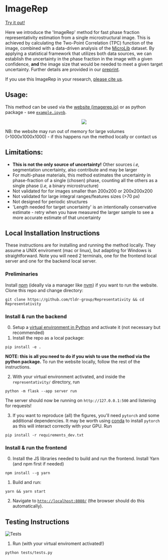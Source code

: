 # ImageRep

[Try it out!](https://www.imagerep.io/)

Here we introduce the 'ImageRep' method for fast phase fraction representativity estimation from a single microstructural image. This is achieved by calculating the Two-Point Correlation (TPC) function of the image, combined with a data-driven analysis of the [MicroLib](https://microlib.io/) dataset. By applying a statistical framework that utilizes both data sources, we can establish the uncertainty in the phase fraction in the image with a given confidence, **and** the image size that would be needed to meet a given target uncertainty. Further details are provided in our [preprint](https://arxiv.org/abs/2410.19568).

If you use this ImageRep in your research, [please cite us](CITATION.cff).

## Usage:

This method can be used via the [website (imagerep.io)](https://www.imagerep.io/) or as python package - see [`example.ipynb`](example.ipynb).

<p align="center">
    <img src="https://sambasegment.blob.core.windows.net/resources/repr_repo_v2.gif">
</p>

NB: the website may run out of memory for large volumes (>1000x1000x1000) - if this happens run the method locally or contact us

## Limitations:
- **This is not the only source of uncertainty!** Other sources *i.e,* segmentation uncertainty, also contribute and may be larger
- For multi-phase materials, this method estimates the uncertainty in phase-fraction of a single (chosen) phase, counting all the others as a single phase (*i.e,* a binary microstructure)
- Not validated for for images smaller than 200x200 or 200x200x200
- Not validated for large integral ranges/features sizes (>70 px) 
- Not designed for periodic structures
- 'Length needed for target uncertainty' is an intentionally conservative estimate - retry when you have measured the larger sample to see a more accurate estimate of that uncertainty

## Local Installation Instructions

These instructions are for installing and running the method locally. They assume a UNIX enviroment (mac or linux), but adapting for Windows is straightforward. Note you will need 2 terminals, one for the frontend local server and one for the backend local server.

### Preliminaries

Install [npm](https://docs.npmjs.com/downloading-and-installing-node-js-and-npm) (ideally via a manager like [nvm](https://github.com/nvm-sh/nvm)) if you want to run the website. Clone this repo and change directory:
```
git clone https://github.com/tldr-group/Representativity && cd Representativity
```


### Install & run the backend

0. Setup a [virtual environment in Python](https://docs.python.org/3/library/venv.html) and activate it (not necessary but recommended)
1. Install the repo as a local package:

```
pip install -e .
```

**NOTE: this is all you need to do if you wish to use the method via the python package.** To run the website locally, follow the rest of the instructions.

2. With your virtual environment activated, and inside the `representativity/` directory, run

```
python -m flask --app server run
```

The server should now be running on `http://127.0.0.1:500` and listening for requests!


3. If you want to reproduce (all) the figures, you'll need `pytorch` and some additional dependencies. It may be worth using [conda](https://www.anaconda.com/) to install `pytorch` as this will interact correctly with your GPU. Run
```
pip install -r requirements_dev.txt
```


### Install & run the frontend

0. Install the JS libraries needed to build and run the frontend. Install Yarn (and npm first if needed)

```
npm install --g yarn
```

1. Build and run:

```
yarn && yarn start
```

2. Navigate to [`http://localhost:8080/`](http://localhost:8080/) (the browser should do this automatically).

## Testing Instructions

![Tests](https://github.com/tldr-group/Representativity/actions/workflows/tests.yml/badge.svg)

1. Run (with your virtual enviroment activated!)

```
python tests/tests.py
```